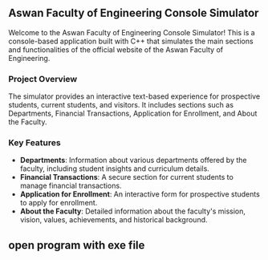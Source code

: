 
## Aswan Faculty of Engineering Console Simulator

Welcome to the Aswan Faculty of Engineering Console Simulator! This is a console-based application built with C++ that simulates the main sections and functionalities of the official website of the Aswan Faculty of Engineering.

### Project Overview

The simulator provides an interactive text-based experience for prospective students, current students, and visitors. It includes sections such as Departments, Financial Transactions, Application for Enrollment, and About the Faculty.

### Key Features

- **Departments**: Information about various departments offered by the faculty, including student insights and curriculum details.
- **Financial Transactions**: A secure section for current students to manage financial transactions.
- **Application for Enrollment**: An interactive form for prospective students to apply for enrollment.
- **About the Faculty**: Detailed information about the faculty's mission, vision, values, achievements, and historical background.

  
## open program with exe file 
